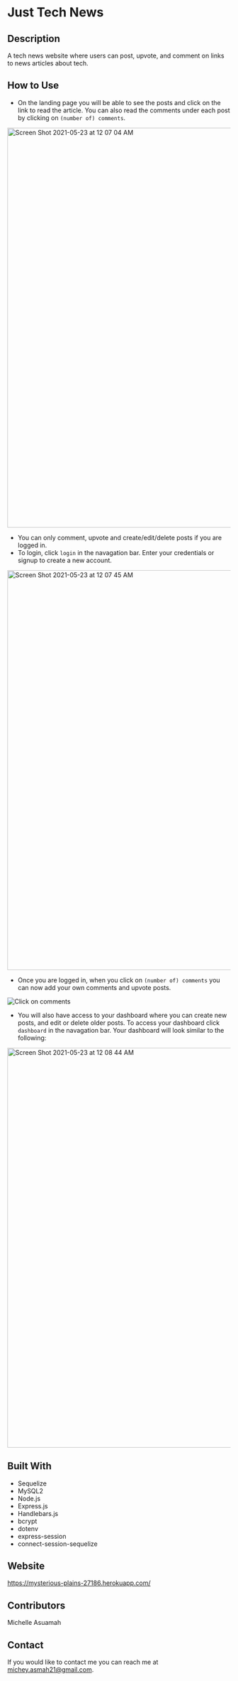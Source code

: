 # Just Tech News
## Description 
A tech news website where users can post, upvote, and comment on links to news articles about tech.

## How to Use
* On the landing page you will be able to see the posts and click on the link to read the article. 
You can also read the comments under each post by clicking on `(number of) comments`.
<img width="900" alt="Screen Shot 2021-05-23 at 12 07 04 AM" src="https://user-images.githubusercontent.com/77217156/119248128-227e7e80-bb5d-11eb-95b9-c69ab2a68142.png">

* You can only comment, upvote and create/edit/delete posts if you are logged in.
* To login, click `login` in the navagation bar. Enter your credentials or signup to create a new account.

<img width="900" alt="Screen Shot 2021-05-23 at 12 07 45 AM" src="https://user-images.githubusercontent.com/77217156/119248173-5e194880-bb5d-11eb-84b4-530f5c929ede.png">

* Once you are logged in, when you click on `(number of) comments` you can now add your own comments and upvote posts.

![Click on comments](https://user-images.githubusercontent.com/77217156/119248099-e1866a00-bb5c-11eb-9526-2792d6cc4985.gif)

* You will also have access to your dashboard where you can create new posts, and edit or delete older posts. To access your dashboard 
click `dashboard` in the navagation bar. Your dashboard will look similar to the following:

<img width="900" alt="Screen Shot 2021-05-23 at 12 08 44 AM" src="https://user-images.githubusercontent.com/77217156/119248215-a46ea780-bb5d-11eb-96f7-28d6bcb1841f.png">



## Built With
* Sequelize 
* MySQL2
* Node.js
* Express.js
* Handlebars.js
* bcrypt
* dotenv
* express-session
* connect-session-sequelize


## Website
https://mysterious-plains-27186.herokuapp.com/

## Contributors
Michelle Asuamah

## Contact
If you would like to contact me you can reach me at michey.asmah21@gmail.com.

